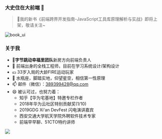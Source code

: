 ### 大史住在大前端 👋

> 💬我的新书《前端跨界开发指南-JavaScript工具库原理解析与实战》即将上架，敬请关注~

![book_ui](https://github.com/dashnowords/dashnowords#book_ui.jpg)

### 关于我

- :musical_note:**字节跳动幸福里团队**新房方向前端负责人
- 🌱 前端出身的全栈工程师，目前在学习系统设计/架构设计
- :yen: 33岁入局的大龄FIRE运动玩家
- 🤔 水瓶座，脚踏实地，仰望星空，相信第一性原理
- 📫 邮件（微信）：389399428@qq.com 
- 😄  被认可过，也努力着：
  - 知乎【华为宅基地】特邀专栏作者
  - 2018年华为云社区特别贡献奖(1/10)
  - 2019GDG Xi'an DevFest 闪电演讲嘉宾
  - 西安交通大学航天学院外聘软件技术专家
  - 前端早早聊、51CTO特约讲师

<a href="https://github.com/dashnowords/blogs">
<img align="center" src="https://github-readme-stats.vercel.app/api?username=dashnowords&show_icons=true&theme=buefy" /></a>

